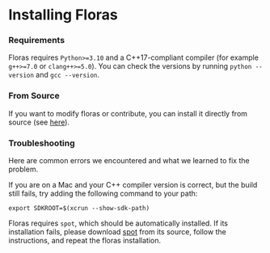 # Installing Floras
### Requirements
Floras requires `Python>=3.10` and a C++17-compliant compiler (for example `g++>=7.0` or `clang++>=5.0`).
You can check the versions by running `python --version` and `gcc --version`.

### From Source
If you want to modify floras or contribute, you can install it directly from source (see [here](contributing.md)).

### Troubleshooting
Here are common errors we encountered and what we learned to fix the problem.

If you are on a Mac and your C++ compiler version is correct, but the build still fails, try adding the following command to your path:
```
export SDKROOT=$(xcrun --show-sdk-path)
```

Floras requires `spot`, which should be automatically installed. If its installation fails, please download [spot](https://spot.lre.epita.fr/install.html) from its source, follow the instructions, and repeat the floras installation.
